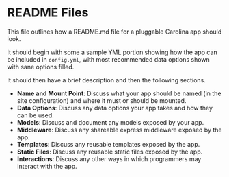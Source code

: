 
# README Files #

This file outlines how a README.md file for a pluggable Carolina app should
look.

It should begin with some a sample YML portion showing how the app can
be included in `config.yml`, with most recommended data options shown with
sane options filled.

It should then have a brief description and then the following sections.

* **Name and Mount Point**: Discuss what your app should be named (in the site configuration) and where it must or should be mounted.
* **Data Options**: Discuss any data options your app takes and how they can be used.
* **Models**: Discuss and document any models exposed by your app.
* **Middleware**: Discuss any shareable express middleware exposed by the app.
* **Templates**: Discuss any reusable templates exposed by the app.
* **Static Files**: Discuss any reusable static files exposed by the app.
* **Interactions**: Discuss any other ways in which programmers may interact with the app.
